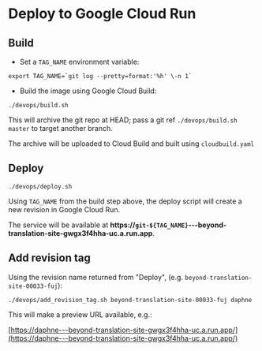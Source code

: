 # Deploy to Google Cloud Run

## Build

- Set a `TAG_NAME` environment variable:
```shell
export TAG_NAME=`git log --pretty=format:'%h' \-n 1`
```
- Build the image using Google Cloud Build:
```shell
./devops/build.sh
```

This will archive the git repo at HEAD; pass a git ref `./devops/build.sh master` to target another branch.

The archive will be uploaded to Cloud Build and built using `cloudbuild.yaml`

## Deploy

```shell
./devops/deploy.sh
```

Using `TAG_NAME` from the build step above, the deploy script will create a new revision in Google Cloud Run.

The service will be available at **https://`git-${TAG_NAME}`---beyond-translation-site-gwgx3f4hha-uc.a.run.app**.

## Add revision tag

Using the revision name returned from "Deploy", (e.g. `beyond-translation-site-00033-fuj`):

```shell
./devops/add_revision_tag.sh beyond-translation-site-00033-fuj daphne
```

This will make a preview URL available, e.g.:

[https://daphne---beyond-translation-site-gwgx3f4hha-uc.a.run.app/](https://daphne---beyond-translation-site-gwgx3f4hha-uc.a.run.app/)
